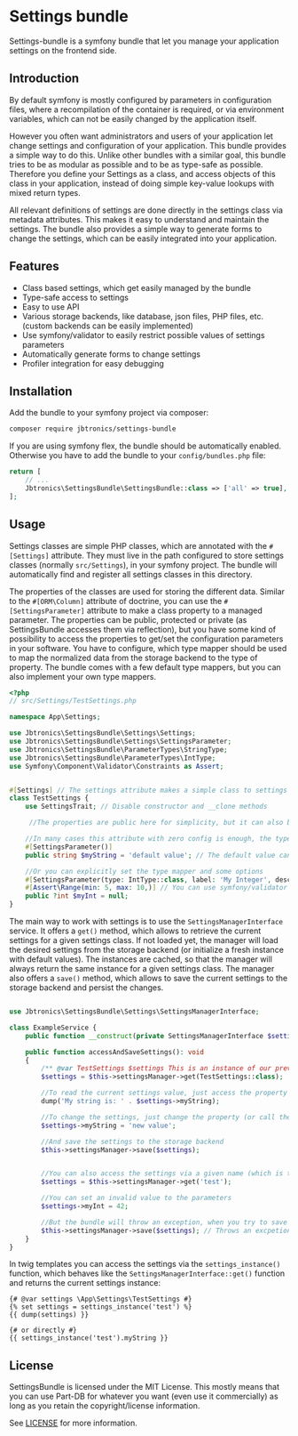 # Settings bundle

Settings-bundle is a symfony bundle that let you manage your application settings on the frontend side.

## Introduction
By default symfony is mostly configured by parameters in configuration files, where a recompilation of the container is required, or via environment variables, which can not be easily changed by the application itself. 

However you often want administrators and users of your application let change settings and configuration of your application. This bundle provides a simple way to do this. Unlike other bundles with a similar goal, this bundle tries to be as modular as possible and to be as type-safe as possible. Therefore you define your Settings as a class, and access objects of this class in your application, instead of doing simple key-value lookups with mixed return types.

All relevant definitions of settings are done directly in the settings class via metadata attributes. This makes it easy to understand and maintain the settings. The bundle also provides a simple way to generate forms to change the settings, which can be easily integrated into your application.

## Features
* Class based settings, which get easily managed by the bundle
* Type-safe access to settings
* Easy to use API
* Various storage backends, like database, json files, PHP files, etc. (custom backends can be easily implemented)
* Use symfony/validator to easily restrict possible values of settings parameters
* Automatically generate forms to change settings
* Profiler integration for easy debugging

## Installation

Add the bundle to your symfony project via composer:
```bash
composer require jbtronics/settings-bundle
```

If you are using symfony flex, the bundle should be automatically enabled. Otherwise you have to add the bundle to your `config/bundles.php` file:
```php
return [
    // ...
    Jbtronics\SettingsBundle\SettingsBundle::class => ['all' => true],
];
```

## Usage

Settings classes are simple PHP classes, which are annotated with the `#[Settings]` attribute. They must live in the path configured to store settings classes (normally `src/Settings`), in your symfony project. The bundle will automatically find and register all settings classes in this directory.

The properties of the classes are used for storing the different data. Similar to the `#[ORM\Column]` attribute of doctrine, you can use the `#[SettingsParameter]` attribute to make a class property to a managed parameter. The properties can be public, protected or private (as SettingsBundle accesses them via reflection), but you have some kind of possibility to access the properties to get/set the configuration parameters in your software.
You have to configure, which type mapper should be used to map the normalized data from the storage backend to the type of property. The bundle comes with a few default type mappers, but you can also implement your own type mappers.

```php
<?php
// src/Settings/TestSettings.php

namespace App\Settings;

use Jbtronics\SettingsBundle\Settings\Settings;
use Jbtronics\SettingsBundle\Settings\SettingsParameter;
use Jbtronics\SettingsBundle\ParameterTypes\StringType;
use Jbtronics\SettingsBundle\ParameterTypes\IntType;
use Symfony\Component\Validator\Constraints as Assert;


#[Settings] // The settings attribute makes a simple class to settings
class TestSettings {
    use SettingsTrait; // Disable constructor and __clone methods

     //The properties are public here for simplicity, but it can also be protected or private

    //In many cases this attribute with zero config is enough, the type mapper is then derived from the declared type of the property
    #[SettingsParameter()]
    public string $myString = 'default value'; // The default value can be set right here in most cases

    //Or you can explicitly set the type mapper and some options
    #[SettingsParameter(type: IntType::class, label: 'My Integer', description: 'This value is shown as help in forms.')] 
    #[Assert\Range(min: 5, max: 10,)] // You can use symfony/validator to restrict possible values
    public ?int $myInt = null;
}
```

The main way to work with settings is to use the `SettingsManagerInterface` service. It offers a `get()` method, which allows to retrieve the current settings for a given settings class. If not loaded yet, the manager will load the desired settings from the storage backend (or initialize a fresh instance with default values). The instances are cached, so that the manager will always return the same instance for a given settings class. The manager also offers a `save()` method, which allows to save the current settings to the storage backend and persist the changes.

```php

use Jbtronics\SettingsBundle\Settings\SettingsManagerInterface;

class ExampleService {
    public function __construct(private SettingsManagerInterface $settingsManager) {}

    public function accessAndSaveSettings(): void
    {
        /** @var TestSettings $settings This is an instance of our previously defined setting class, containing the stored settings */
        $settings = $this->settingsManager->get(TestSettings::class);

        //To read the current settings value, just access the property
        dump('My string is: ' . $settings->myString);

        //To change the settings, just change the property (or call the setter)
        $settings->myString = 'new value';

        //And save the settings to the storage backend
        $this->settingsManager->save($settings);


        //You can also access the settings via a given name (which is the part before the "Settings" suffix of the class name in lowercase, by default)
        $settings = $this->settingsManager->get('test');

        //You can set an invalid value to the parameters
        $settings->myInt = 42;

        //But the bundle will throw an exception, when you try to save the settings
        $this->settingsManager->save($settings); // Throws an excpetion
    }
}

```

In twig templates you can access the settings via the `settings_instance()` function, which behaves like the `SettingsManagerInterface::get()` function and returns the current settings instance:

```twig
{# @var settings \App\Settings\TestSettings #}
{% set settings = settings_instance('test') %}
{{ dump(settings) }}

{# or directly #}
{{ settings_instance('test').myString }}
```

## License

SettingsBundle is licensed under the MIT License.
This mostly means that you can use Part-DB for whatever you want (even use it commercially)
as long as you retain the copyright/license information.

See [LICENSE](https://github.com/jbtronics/settings-bundle/blob/master/LICENSE) for more information.